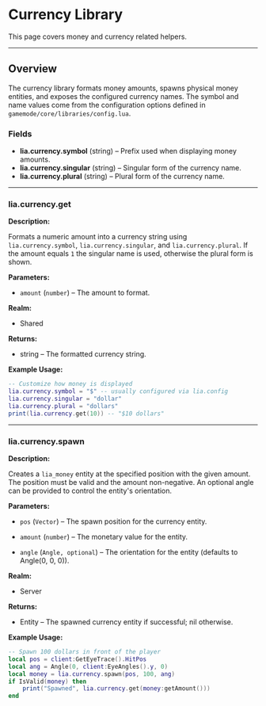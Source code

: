 # Currency Library

This page covers money and currency related helpers.

---

## Overview

The currency library formats money amounts, spawns physical money entities, and exposes the configured currency names. The symbol and name values come from the configuration options defined in `gamemode/core/libraries/config.lua`.

### Fields

* **lia.currency.symbol** (string) – Prefix used when displaying money amounts.
* **lia.currency.singular** (string) – Singular form of the currency name.
* **lia.currency.plural** (string) – Plural form of the currency name.

---

### lia.currency.get

**Description:**

Formats a numeric amount into a currency string using `lia.currency.symbol`,
`lia.currency.singular`, and `lia.currency.plural`. If the amount equals `1`
the singular name is used, otherwise the plural form is shown.

**Parameters:**

* `amount` (`number`) – The amount to format.


**Realm:**

* Shared


**Returns:**

* string – The formatted currency string.


**Example Usage:**

```lua
-- Customize how money is displayed
lia.currency.symbol = "$" -- usually configured via lia.config
lia.currency.singular = "dollar"
lia.currency.plural = "dollars"
print(lia.currency.get(10)) -- "$10 dollars"
```

---

### lia.currency.spawn

**Description:**

Creates a `lia_money` entity at the specified position with the given amount.
The position must be valid and the amount non-negative. An optional angle can
be provided to control the entity's orientation.

**Parameters:**

* `pos` (`Vector`) – The spawn position for the currency entity.


* `amount` (`number`) – The monetary value for the entity.


* `angle` (`Angle, optional`) – The orientation for the entity (defaults to Angle(0, 0, 0)).


**Realm:**

* Server


**Returns:**

* Entity – The spawned currency entity if successful; nil otherwise.


**Example Usage:**

```lua
-- Spawn 100 dollars in front of the player
local pos = client:GetEyeTrace().HitPos
local ang = Angle(0, client:EyeAngles().y, 0)
local money = lia.currency.spawn(pos, 100, ang)
if IsValid(money) then
    print("Spawned", lia.currency.get(money:getAmount()))
end
```

